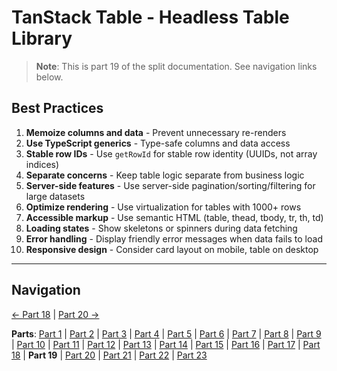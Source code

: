 # TanStack Table - Headless Table Library

> **Note**: This is part 19 of the split documentation. See navigation links below.

## Best Practices

1. **Memoize columns and data** - Prevent unnecessary re-renders
2. **Use TypeScript generics** - Type-safe columns and data access
3. **Stable row IDs** - Use `getRowId` for stable row identity (UUIDs, not array indices)
4. **Separate concerns** - Keep table logic separate from business logic
5. **Server-side features** - Use server-side pagination/sorting/filtering for large datasets
6. **Optimize rendering** - Use virtualization for tables with 1000+ rows
7. **Accessible markup** - Use semantic HTML (table, thead, tbody, tr, th, td)
8. **Loading states** - Show skeletons or spinners during data fetching
9. **Error handling** - Display friendly error messages when data fails to load
10. **Responsive design** - Consider card layout on mobile, table on desktop

---

## Navigation

[← Part 18](./18-testing.md) | [Part 20 →](./20-common-pitfalls.md)

**Parts**: [Part 1](./01-start.md) | [Part 2](./02-overview.md) | [Part 3](./03-why-tanstack-table-for-omnera.md) | [Part 4](./04-core-concepts.md) | [Part 5](./05-installation.md) | [Part 6](./06-basic-table-setup.md) | [Part 7](./07-column-definitions.md) | [Part 8](./08-sorting.md) | [Part 9](./09-filtering.md) | [Part 10](./10-pagination.md) | [Part 11](./11-row-selection.md) | [Part 12](./12-column-visibility.md) | [Part 13](./13-integration-with-tanstack-query.md) | [Part 14](./14-integration-with-effectts.md) | [Part 15](./15-styling-with-tailwind-css.md) | [Part 16](./16-reusable-data-table-component-shadcnui-pattern.md) | [Part 17](./17-performance-optimization.md) | [Part 18](./18-testing.md) | **Part 19** | [Part 20](./20-common-pitfalls.md) | [Part 21](./21-when-to-use-tanstack-table.md) | [Part 22](./22-full-stack-integration-with-layered-architecture.md) | [Part 23](./23-references.md)
